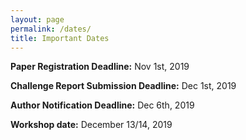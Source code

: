 ```yaml
---
layout: page
permalink: /dates/
title: Important Dates
---
```


**Paper Registration Deadline:** Nov 1st, 2019

**Challenge Report Submission Deadline:**   Dec 1st, 2019

**Author Notification Deadline:** Dec 6th, 2019

**Workshop date:** December 13/14, 2019
